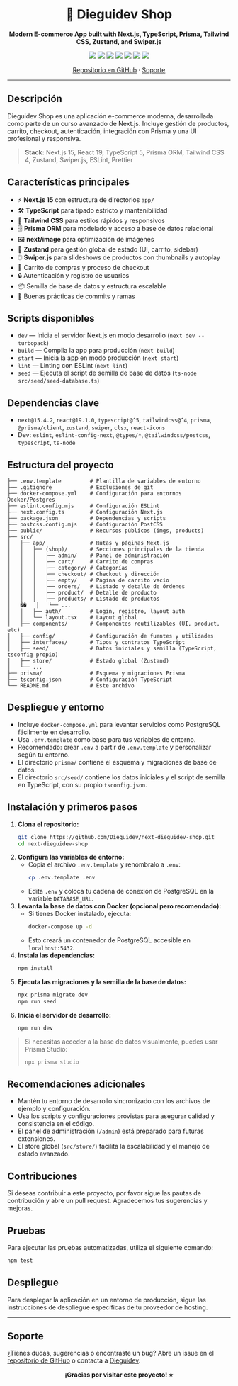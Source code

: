 <div align="center">
  <h1>🛒 Dieguidev Shop</h1>
  <p><strong>Modern E-commerce App built with Next.js, TypeScript, Prisma, Tailwind CSS, Zustand, and Swiper.js</strong></p>
  <p>
    <img src="https://img.shields.io/badge/Next.js-15.4.2-blue?logo=nextdotjs" />
    <img src="https://img.shields.io/badge/TypeScript-5.x-blue?logo=typescript" />
    <img src="https://img.shields.io/badge/Tailwind_CSS-4.x-38bdf8?logo=tailwindcss" />
    <img src="https://img.shields.io/badge/Prisma-ORM-2d3748?logo=prisma" />
    <img src="https://img.shields.io/badge/Swiper.js-11.x-6332f6?logo=swiper" />
    <img src="https://img.shields.io/badge/Zustand-5.x-ffb300?logo=react" />
    <img src="https://img.shields.io/badge/License-MIT-green" />
  </p>
  <p>
    <a href="https://github.com/Dieguidev/next-dieguidev-shop">Repositorio en GitHub</a> ·
    <a href="#soporte">Soporte</a>
  </p>
</div>

---

## Descripción

Dieguidev Shop es una aplicación e-commerce moderna, desarrollada como parte de un curso avanzado de Next.js. Incluye gestión de productos, carrito, checkout, autenticación, integración con Prisma y una UI profesional y responsiva.

> **Stack:** Next.js 15, React 19, TypeScript 5, Prisma ORM, Tailwind CSS 4, Zustand, Swiper.js, ESLint, Prettier

## Características principales

- ⚡ **Next.js 15** con estructura de directorios `app/`
- 🛠️ **TypeScript** para tipado estricto y mantenibilidad
- 🎨 **Tailwind CSS** para estilos rápidos y responsivos
- 🗄️ **Prisma ORM** para modelado y acceso a base de datos relacional
- 🖼️ **next/image** para optimización de imágenes
- 🧩 **Zustand** para gestión global de estado (UI, carrito, sidebar)
- 🖱️ **Swiper.js** para slideshows de productos con thumbnails y autoplay
- 🛒 Carrito de compras y proceso de checkout
- 🔒 Autenticación y registro de usuarios
- 📦 Semilla de base de datos y estructura escalable
- 🧪 Buenas prácticas de commits y ramas

## Scripts disponibles

- `dev` — Inicia el servidor Next.js en modo desarrollo (`next dev --turbopack`)
- `build` — Compila la app para producción (`next build`)
- `start` — Inicia la app en modo producción (`next start`)
- `lint` — Linting con ESLint (`next lint`)
- `seed` — Ejecuta el script de semilla de base de datos (`ts-node src/seed/seed-database.ts`)

## Dependencias clave

- `next@15.4.2`, `react@19.1.0`, `typescript@^5`, `tailwindcss@^4`, `prisma`, `@prisma/client`, `zustand`, `swiper`, `clsx`, `react-icons`
- Dev: `eslint`, `eslint-config-next`, `@types/*`, `@tailwindcss/postcss`, `typescript`, `ts-node`

## Estructura del proyecto

```
├── .env.template         # Plantilla de variables de entorno
├── .gitignore            # Exclusiones de git
├── docker-compose.yml    # Configuración para entornos Docker/Postgres
├── eslint.config.mjs     # Configuración ESLint
├── next.config.ts        # Configuración Next.js
├── package.json          # Dependencias y scripts
├── postcss.config.mjs    # Configuración PostCSS
├── public/               # Recursos públicos (imgs, products)
├── src/
│   ├── app/              # Rutas y páginas Next.js
│   │   ├── (shop)/       # Secciones principales de la tienda
│   │   │   ├── admin/    # Panel de administración
│   │   │   ├── cart/     # Carrito de compras
│   │   │   ├── category/ # Categorías
│   │   │   ├── checkout/ # Checkout y dirección
│   │   │   ├── empty/    # Página de carrito vacío
│   │   │   ├── orders/   # Listado y detalle de órdenes
│   │   │   ├── product/  # Detalle de producto
│   │   │   ├── products/ # Listado de productos
│   ��   │   └── ...
│   │   ├── auth/         # Login, registro, layout auth
│   │   └── layout.tsx    # Layout global
│   ├── components/       # Componentes reutilizables (UI, product, etc)
│   ├── config/           # Configuración de fuentes y utilidades
│   ├── interfaces/       # Tipos y contratos TypeScript
│   ├── seed/             # Datos iniciales y semilla (TypeScript, tsconfig propio)
│   ├── store/            # Estado global (Zustand)
│   └── ...
├── prisma/               # Esquema y migraciones Prisma
├── tsconfig.json         # Configuración TypeScript
└── README.md             # Este archivo
```

## Despliegue y entorno

- Incluye `docker-compose.yml` para levantar servicios como PostgreSQL fácilmente en desarrollo.
- Usa `.env.template` como base para tus variables de entorno.
- Recomendado: crear `.env` a partir de `.env.template` y personalizar según tu entorno.
- El directorio `prisma/` contiene el esquema y migraciones de base de datos.
- El directorio `src/seed/` contiene los datos iniciales y el script de semilla en TypeScript, con su propio `tsconfig.json`.

## Instalación y primeros pasos

1. **Clona el repositorio:**
   ```bash
   git clone https://github.com/Dieguidev/next-dieguidev-shop.git
   cd next-dieguidev-shop
   ```
2. **Configura las variables de entorno:**
   - Copia el archivo `.env.template` y renómbralo a `.env`:
     ```bash
     cp .env.template .env
     ```
   - Edita `.env` y coloca tu cadena de conexión de PostgreSQL en la variable `DATABASE_URL`.
3. **Levanta la base de datos con Docker (opcional pero recomendado):**
   - Si tienes Docker instalado, ejecuta:
     ```bash
     docker-compose up -d
     ```
   - Esto creará un contenedor de PostgreSQL accesible en `localhost:5432`.
4. **Instala las dependencias:**
   ```bash
   npm install
   ```
5. **Ejecuta las migraciones y la semilla de la base de datos:**
   ```bash
   npx prisma migrate dev
   npm run seed
   ```
6. **Inicia el servidor de desarrollo:**
   ```bash
   npm run dev
   ```

> Si necesitas acceder a la base de datos visualmente, puedes usar Prisma Studio:
>
> ```bash
> npx prisma studio
> ```

## Recomendaciones adicionales

- Mantén tu entorno de desarrollo sincronizado con los archivos de ejemplo y configuración.
- Usa los scripts y configuraciones provistas para asegurar calidad y consistencia en el código.
- El panel de administración (`/admin`) está preparado para futuras extensiones.
- El store global (`src/store/`) facilita la escalabilidad y el manejo de estado avanzado.

## Contribuciones

Si deseas contribuir a este proyecto, por favor sigue las pautas de contribución y abre un pull request. Agradecemos tus sugerencias y mejoras.

## Pruebas

Para ejecutar las pruebas automatizadas, utiliza el siguiente comando:
```bash
npm test
```

## Despliegue

Para desplegar la aplicación en un entorno de producción, sigue las instrucciones de despliegue específicas de tu proveedor de hosting.

---

## Soporte

¿Tienes dudas, sugerencias o encontraste un bug? Abre un issue en el [repositorio de GitHub](https://github.com/Dieguidev/next-dieguidev-shop/issues) o contacta a [Dieguidev](https://github.com/Dieguidev).

<div align="center">
  <strong>¡Gracias por visitar este proyecto! ⭐️</strong>
</div>
